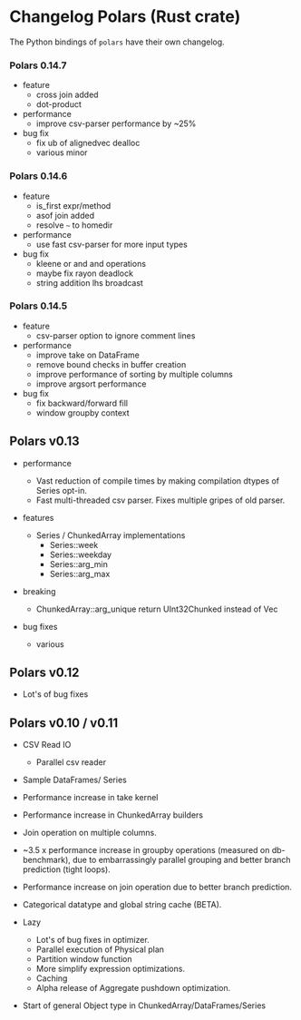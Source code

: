 # Changelog Polars (Rust crate)

The Python bindings of `polars` have their own changelog.

### Polars 0.14.7
* feature
  - cross join added
  - dot-product
* performance
  - improve csv-parser performance by ~25%
* bug fix
  - fix ub of alignedvec dealloc
  - various minor

### Polars 0.14.6
* feature
  - is_first expr/method
  - asof join added
  - resolve `~` to homedir
* performance
  - use fast csv-parser for more input types
* bug fix
  - kleene or and and operations
  - maybe fix rayon deadlock
  - string addition lhs broadcast

### Polars 0.14.5
* feature
  - csv-parser option to ignore comment lines
* performance
  - improve take on DataFrame
  - remove bound checks in buffer creation
  - improve performance of sorting by multiple columns
  - improve argsort performance
* bug fix
  - fix backward/forward fill
  - window groupby context

## Polars v0.13

* performance
  - Vast reduction of compile times by making compilation dtypes of Series opt-in.
  - Fast multi-threaded csv parser. Fixes multiple gripes of old parser.
  
* features
  - Series / ChunkedArray implementations
    * Series::week
    * Series::weekday
    * Series::arg_min
    * Series::arg_max

* breaking
  - ChunkedArray::arg_unique return UInt32Chunked instead of Vec<u32>
  
* bug fixes
  - various

## Polars v0.12
* Lot's of bug fixes

## Polars v0.10 / v0.11

* CSV Read IO
    - Parallel csv reader
* Sample DataFrames/ Series
* Performance increase in take kernel
* Performance increase in ChunkedArray builders
* Join operation on multiple columns.
* ~3.5 x performance increase in groupby operations (measured on db-benchmark),
  due to embarrassingly parallel grouping and better branch prediction (tight loops).
* Performance increase on join operation due to better branch prediction.
* Categorical datatype and global string cache (BETA).

* Lazy
    - Lot's of bug fixes in optimizer.
    - Parallel execution of Physical plan
    - Partition window function
    - More simplify expression optimizations.
    - Caching
    - Alpha release of Aggregate pushdown optimization.
* Start of general Object type in ChunkedArray/DataFrames/Series
